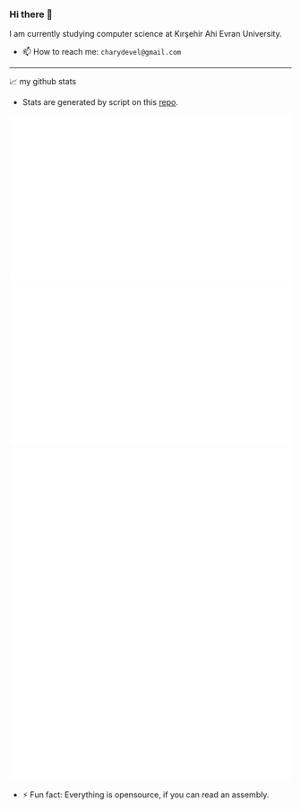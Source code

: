 ### Hi there 👋
I am currently studying computer science at Kırşehir Ahi Evran University.
- 📫 How to reach me: `charydevel@gmail.com`

- - -
📈 my github stats
- Stats are generated by script on this [repo](https://github.com/jstrieb/github-stats).

![](https://raw.githubusercontent.com/charynepesov/github-stats/master/generated/overview.svg#gh-dark-mode-only)
![](https://raw.githubusercontent.com/charynepesov/github-stats/master/generated/overview.svg#gh-light-mode-only)
![](https://raw.githubusercontent.com/charynepesov/github-stats/master/generated/languages.svg#gh-dark-mode-only)
![](https://raw.githubusercontent.com/charynepesov/github-stats/master/generated/languages.svg#gh-light-mode-only)
<!--
**charynepesov/charynepesov** is a ✨ _special_ ✨ repository because its `README.md` (this file) appears on your GitHub profile.

Here are some ideas to get you started:

- 🔭 I’m currently working on ...
- 🌱 I’m currently learning ...
- 👯 I’m looking to collaborate on ...
- 🤔 I’m looking for help with ...
- 💬 Ask me about ...

- 😄 Pronouns: ...
 ...
-->
- ⚡ Fun fact: Everything is opensource, if you can read an assembly. 
